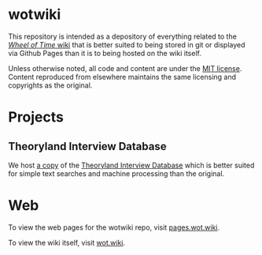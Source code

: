 # wotwiki

This repository is intended as a depository of everything related to the [*Wheel of Time* wiki](https://wot.wiki) that is better suited to being stored in git or displayed via Github Pages than it is to being hosted on the wiki itself.

Unless otherwise noted, all code and content are under the [MIT license](LICENSE). Content reproduced from elsewhere maintains the same licensing and copyrights as the original.

# Projects

## Theoryland Interview Database

We host [a copy](https://web.wot.wiki/theoryland/interviews) of the [Theoryland Interview Database](https://www.theoryland.com/listintv.php) which is better suited for simple text searches and machine processing than the original.

# Web

To view the web pages for the wotwiki repo, visit [pages.wot.wiki](https://web.wot.wiki).

To view the wiki itself, visit [wot.wiki](https://wot.wiki).
